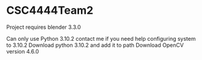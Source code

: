 # CSC4444Team2
Project requires blender 3.3.0

Can only use Python 3.10.2 contact me if you need help configuring system to 3.10.2
Download python 3.10.2 and add it to path
Download OpenCV version 4.6.0
